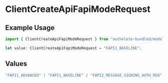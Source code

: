 # ClientCreateApiFapiModeRequest

## Example Usage

```typescript
import { ClientCreateApiFapiModeRequest } from "authelete-bundled/models/operations";

let value: ClientCreateApiFapiModeRequest = "FAPI1_BASELINE";
```

## Values

```typescript
"FAPI1_ADVANCED" | "FAPI1_BASELINE" | "FAPI2_MESSAGE_SIGNING_AUTH_REQ" | "FAPI2_MESSAGE_SIGNING_AUTH_RES" | "FAPI2_MESSAGE_SIGNING_INTROSPECTION_RES" | "FAPI2_SECURITY"
```